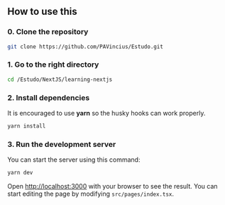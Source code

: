 ## How to use this

### 0. Clone the repository

```bash
git clone https://github.com/PAVincius/Estudo.git
```

### 1. Go to the right directory

```bash
cd /Estudo/NextJS/learning-nextjs
```

### 2. Install dependencies

It is encouraged to use **yarn** so the husky hooks can work properly.

```bash
yarn install
```

### 3. Run the development server

You can start the server using this command:

```bash
yarn dev
```

Open [http://localhost:3000](http://localhost:3000) with your browser to see the result. You can start editing the page by modifying `src/pages/index.tsx`.
